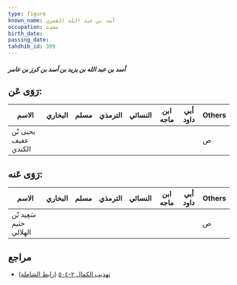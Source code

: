 ```yaml
---
type: figure
known_name: أسد بن عبد الله القسري
occupation: محدث
birth_date:
passing_date:
tahdhib_id: 399
---
```

##### أسد بن عبد الله بن يزيد بن أسد بن كرز بن عامر

## رَوَى عَن:
| الاسم                | البخاري | مسلم | الترمذي | النسائي | ابن ماجه | أبي داود | Others |
| -------------------- | ------- | ---- | ------- | ------- | -------- | -------- | ------ |
| يحيى بْن عفيف الكندي |         |      |         |         |          |          | ص      |
## رَوَى عَنه:
| الاسم                   | البخاري | مسلم | الترمذي | النسائي | ابن ماجه | أبي داود | Others |
| ----------------------- | ------- | ---- | ------- | ------- | -------- | -------- | ------ |
| سَعِيد بْن خثيم الهلالي |         |      |         |         |          |          | ص      |
## مراجع
- [تهذيب الكمال ٢-٥٠٤](obsidian://open?vault=Tahdhib-al-Kamal&file=Figures/٣٩٩-أسد%20بن%20عبد%20الله%20بن%20يزيد%20بن%20أسد%20بن%20كرز%20بن%20عامر) ([رابط الشاملة](https://shamela.ws/book/3722/985))